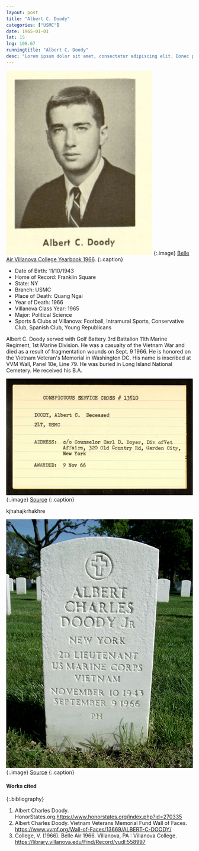 ```yaml
---
layout: post
title: "Albert C. Doody"
categories: ["USMC"]
date: 1965-01-01
lat: 15
lng: 108.67
runningtitle: "Albert C. Doody"
desc: "Lorem ipsum dolor sit amet, consectetur adipiscing elit. Donec porta pulvinar imperdiet. Sed luctus auctor porta. Etiam magna turpis, bibendum sit amet quam a,"
---
```

![Albert C. Doody](images/albertc.doodybelleair.png)
   {:.image}
[Belle Air Villanova College Yearbook 1966](https://library.villanova.edu/Find/Record/vudl:558997).
  {:.caption}

* Date of Birth: 11/10/1943
* Home of Record: Franklin Square
* State: NY
* Branch: USMC
* Place of Death: Quang Ngai
* Year of Death: 1966
* Villanova Class Year: 1965
* Major: Political Science
* Sports & Clubs at Villanova: Football, Intramural Sports, Conservative Club, Spanish Club, Young Republicans

Albert C. Doody served with Golf Battery 3rd Battalion 11th Marine Regiment, 1st Marine Division. He was a casualty of the Vietnam War and died as a result of fragmentation wounds on Sept. 9 1966. He is honored on the Vietnam Veteran's Memorial in Washington DC. His name is inscribed at VVM Wall, Panel 10e, Line 79. He was buried in Long Island National Cemetery. He received his B.A.

![Medal](images/doodymedal.jpg)
   {:.image}
[Source](https://www.honorstates.org/index.php?id=270335)
  {:.caption}

kjhahajkrhakhre

![Albert Charles Doody's Grave](images/doodygrave.jpg)
     {:.image}
[Source](https://www.honorstates.org/index.php?id=270335)
    {:.caption}

#### Works cited

{:.bibliography}
1. Albert Charles Doody. HonorStates.org.https://www.honorstates.org/index.php?id=270335
2. Albert Charles Doody. Vietnam Veterans Memorial Fund Wall of Faces. https://www.vvmf.org/Wall-of-Faces/13669/ALBERT-C-DOODY/
3. College, V. (1966). Belle Air 1966. Villanova, PA : Villanova College. https://library.villanova.edu/Find/Record/vudl:558997
